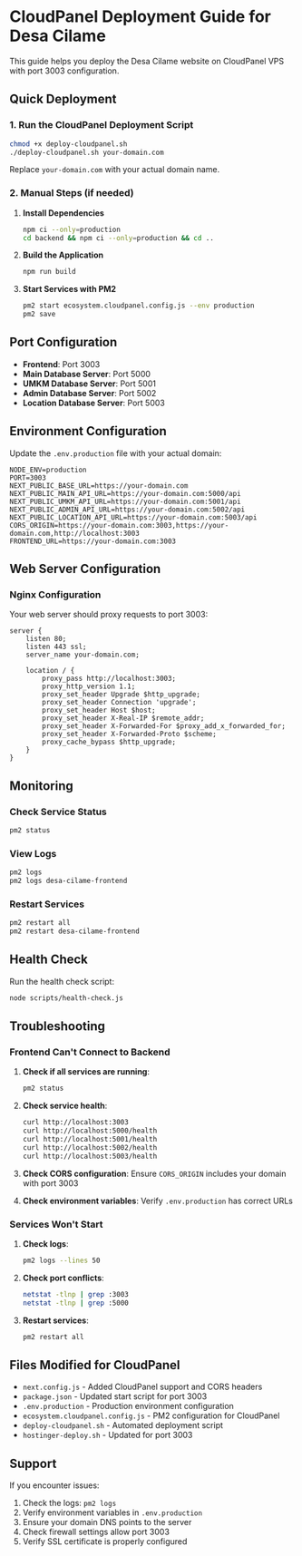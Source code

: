 # CloudPanel Deployment Guide for Desa Cilame

This guide helps you deploy the Desa Cilame website on CloudPanel VPS with port 3003 configuration.

## Quick Deployment

### 1. Run the CloudPanel Deployment Script

```bash
chmod +x deploy-cloudpanel.sh
./deploy-cloudpanel.sh your-domain.com
```

Replace `your-domain.com` with your actual domain name.

### 2. Manual Steps (if needed)

1. **Install Dependencies**
   ```bash
   npm ci --only=production
   cd backend && npm ci --only=production && cd ..
   ```

2. **Build the Application**
   ```bash
   npm run build
   ```

3. **Start Services with PM2**
   ```bash
   pm2 start ecosystem.cloudpanel.config.js --env production
   pm2 save
   ```

## Port Configuration

- **Frontend**: Port 3003
- **Main Database Server**: Port 5000
- **UMKM Database Server**: Port 5001
- **Admin Database Server**: Port 5002
- **Location Database Server**: Port 5003

## Environment Configuration

Update the `.env.production` file with your actual domain:

```env
NODE_ENV=production
PORT=3003
NEXT_PUBLIC_BASE_URL=https://your-domain.com
NEXT_PUBLIC_MAIN_API_URL=https://your-domain.com:5000/api
NEXT_PUBLIC_UMKM_API_URL=https://your-domain.com:5001/api
NEXT_PUBLIC_ADMIN_API_URL=https://your-domain.com:5002/api
NEXT_PUBLIC_LOCATION_API_URL=https://your-domain.com:5003/api
CORS_ORIGIN=https://your-domain.com:3003,https://your-domain.com,http://localhost:3003
FRONTEND_URL=https://your-domain.com:3003
```

## Web Server Configuration

### Nginx Configuration

Your web server should proxy requests to port 3003:

```nginx
server {
    listen 80;
    listen 443 ssl;
    server_name your-domain.com;
    
    location / {
        proxy_pass http://localhost:3003;
        proxy_http_version 1.1;
        proxy_set_header Upgrade $http_upgrade;
        proxy_set_header Connection 'upgrade';
        proxy_set_header Host $host;
        proxy_set_header X-Real-IP $remote_addr;
        proxy_set_header X-Forwarded-For $proxy_add_x_forwarded_for;
        proxy_set_header X-Forwarded-Proto $scheme;
        proxy_cache_bypass $http_upgrade;
    }
}
```

## Monitoring

### Check Service Status
```bash
pm2 status
```

### View Logs
```bash
pm2 logs
pm2 logs desa-cilame-frontend
```

### Restart Services
```bash
pm2 restart all
pm2 restart desa-cilame-frontend
```

## Health Check

Run the health check script:
```bash
node scripts/health-check.js
```

## Troubleshooting

### Frontend Can't Connect to Backend

1. **Check if all services are running**:
   ```bash
   pm2 status
   ```

2. **Check service health**:
   ```bash
   curl http://localhost:3003
   curl http://localhost:5000/health
   curl http://localhost:5001/health
   curl http://localhost:5002/health
   curl http://localhost:5003/health
   ```

3. **Check CORS configuration**: Ensure `CORS_ORIGIN` includes your domain with port 3003

4. **Check environment variables**: Verify `.env.production` has correct URLs

### Services Won't Start

1. **Check logs**:
   ```bash
   pm2 logs --lines 50
   ```

2. **Check port conflicts**:
   ```bash
   netstat -tlnp | grep :3003
   netstat -tlnp | grep :5000
   ```

3. **Restart services**:
   ```bash
   pm2 restart all
   ```

## Files Modified for CloudPanel

- `next.config.js` - Added CloudPanel support and CORS headers
- `package.json` - Updated start script for port 3003
- `.env.production` - Production environment configuration
- `ecosystem.cloudpanel.config.js` - PM2 configuration for CloudPanel
- `deploy-cloudpanel.sh` - Automated deployment script
- `hostinger-deploy.sh` - Updated for port 3003

## Support

If you encounter issues:

1. Check the logs: `pm2 logs`
2. Verify environment variables in `.env.production`
3. Ensure your domain DNS points to the server
4. Check firewall settings allow port 3003
5. Verify SSL certificate is properly configured